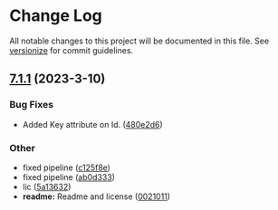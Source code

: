 # Change Log

All notable changes to this project will be documented in this file. See [versionize](https://github.com/versionize/versionize) for commit guidelines.

<a name="7.1.1"></a>
## [7.1.1](https://www.github.com/naice/Jens.AspNetCore.BackgroundJobs/releases/tag/v7.1.1) (2023-3-10)

### Bug Fixes

* Added Key attribute on Id. ([480e2d6](https://www.github.com/naice/Jens.AspNetCore.BackgroundJobs/commit/480e2d635a1850754c29526595de2781bf75de4e))

### Other

* fixed pipeline ([c125f8e](https://www.github.com/naice/Jens.AspNetCore.BackgroundJobs/commit/c125f8e632ec9001e2cdcd1f52e38d0d528835a9))
* fixed pipeline ([ab0d333](https://www.github.com/naice/Jens.AspNetCore.BackgroundJobs/commit/ab0d33312e2ff7c885d8732da09d8db99e3b42cc))
* lic ([5a13632](https://www.github.com/naice/Jens.AspNetCore.BackgroundJobs/commit/5a136328b7c5a55b629be51debd6a25cbf738261))
* **readme:** Readme and license ([0021011](https://www.github.com/naice/Jens.AspNetCore.BackgroundJobs/commit/002101113f8613d154d33cfc9811a6699f768c2b))

